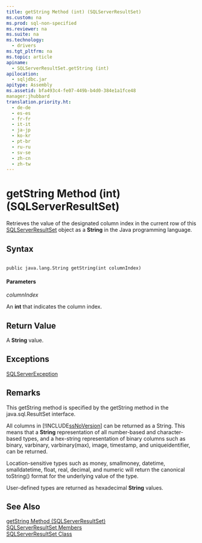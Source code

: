 ```yaml
---
title: getString Method (int) (SQLServerResultSet)
ms.custom: na
ms.prod: sql-non-specified
ms.reviewer: na
ms.suite: na
ms.technology: 
  - drivers
ms.tgt_pltfrm: na
ms.topic: article
apiname: 
  - SQLServerResultSet.getString (int)
apilocation: 
  - sqljdbc.jar
apitype: Assembly
ms.assetid: bfa493c4-fe07-449b-b4d0-384e1a1fce48
manager:jhubbard
translation.priority.ht: 
  - de-de
  - es-es
  - fr-fr
  - it-it
  - ja-jp
  - ko-kr
  - pt-br
  - ru-ru
  - sv-se
  - zh-cn
  - zh-tw
---
```

# getString Method (int) (SQLServerResultSet)
  Retrieves the value of the designated column index in the current row of this [SQLServerResultSet](../content/SQLServerResultSet-Class.md) object as a **String** in the Java programming language.  
  
## Syntax  
  
```  
  
public java.lang.String getString(int columnIndex)  
```  
  
#### Parameters  
 *columnIndex*  
  
 An **int** that indicates the column index.  
  
## Return Value  
 A **String** value.  
  
## Exceptions  
 [SQLServerException](../content/SQLServerException-Class.md)  
  
## Remarks  
 This getString method is specified by the getString method in the java.sql.ResultSet interface.  
  
 All columns in [!INCLUDE[ssNoVersion](../content/includes/ssNoVersion_md.md)] can be returned as a String. This means that a **String** representation of all number\-based and character\-based types, and a hex\-string representation of binary columns such as binary, varbinary, varbinary\(max\), image, timestamp, and uniqueidentifier, can be returned.  
  
 Location\-sensitive types such as money, smallmoney, datetime, smalldatetime, float, real, decimal, and numeric will return the canonical toString\(\) format for the underlying value of the type.  
  
 User\-defined types are returned as hexadecimal **String** values.  
  
## See Also  
 [getString Method &#40;SQLServerResultSet&#41;](../content/getString-Method--SQLServerResultSet-.md)   
 [SQLServerResultSet Members](../content/SQLServerResultSet-Members.md)   
 [SQLServerResultSet Class](../content/SQLServerResultSet-Class.md)  
  
  
